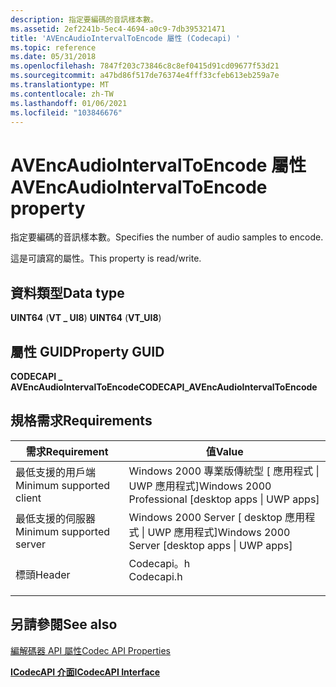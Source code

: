```yaml
---
description: 指定要編碼的音訊樣本數。
ms.assetid: 2ef2241b-5ec4-4694-a0c9-7db395321471
title: 'AVEncAudioIntervalToEncode 屬性 (Codecapi) '
ms.topic: reference
ms.date: 05/31/2018
ms.openlocfilehash: 7847f203c73846c8c8ef0415d91cd09677f53d21
ms.sourcegitcommit: a47bd86f517de76374e4fff33cfeb613eb259a7e
ms.translationtype: MT
ms.contentlocale: zh-TW
ms.lasthandoff: 01/06/2021
ms.locfileid: "103846676"
---
```

# <a name="avencaudiointervaltoencode-property"></a><span data-ttu-id="0214d-103">AVEncAudioIntervalToEncode 屬性</span><span class="sxs-lookup"><span data-stu-id="0214d-103">AVEncAudioIntervalToEncode property</span></span>

<span data-ttu-id="0214d-104">指定要編碼的音訊樣本數。</span><span class="sxs-lookup"><span data-stu-id="0214d-104">Specifies the number of audio samples to encode.</span></span>

<span data-ttu-id="0214d-105">這是可讀寫的屬性。</span><span class="sxs-lookup"><span data-stu-id="0214d-105">This property is read/write.</span></span>

## <a name="data-type"></a><span data-ttu-id="0214d-106">資料類型</span><span class="sxs-lookup"><span data-stu-id="0214d-106">Data type</span></span>

<span data-ttu-id="0214d-107">**UINT64** (**VT \_ UI8**) </span><span class="sxs-lookup"><span data-stu-id="0214d-107">**UINT64** (**VT\_UI8**)</span></span>

## <a name="property-guid"></a><span data-ttu-id="0214d-108">屬性 GUID</span><span class="sxs-lookup"><span data-stu-id="0214d-108">Property GUID</span></span>

<span data-ttu-id="0214d-109">**CODECAPI \_ AVEncAudioIntervalToEncode**</span><span class="sxs-lookup"><span data-stu-id="0214d-109">**CODECAPI\_AVEncAudioIntervalToEncode**</span></span>

## <a name="requirements"></a><span data-ttu-id="0214d-110">規格需求</span><span class="sxs-lookup"><span data-stu-id="0214d-110">Requirements</span></span>



| <span data-ttu-id="0214d-111">需求</span><span class="sxs-lookup"><span data-stu-id="0214d-111">Requirement</span></span> | <span data-ttu-id="0214d-112">值</span><span class="sxs-lookup"><span data-stu-id="0214d-112">Value</span></span> |
|-------------------------------------|---------------------------------------------------------------------------------------|
| <span data-ttu-id="0214d-113">最低支援的用戶端</span><span class="sxs-lookup"><span data-stu-id="0214d-113">Minimum supported client</span></span><br/> | <span data-ttu-id="0214d-114">Windows 2000 專業版傳統型 \[ 應用程式 \| UWP 應用程式\]</span><span class="sxs-lookup"><span data-stu-id="0214d-114">Windows 2000 Professional \[desktop apps \| UWP apps\]</span></span><br/>                     |
| <span data-ttu-id="0214d-115">最低支援的伺服器</span><span class="sxs-lookup"><span data-stu-id="0214d-115">Minimum supported server</span></span><br/> | <span data-ttu-id="0214d-116">Windows 2000 Server \[ desktop 應用程式 \| UWP 應用程式\]</span><span class="sxs-lookup"><span data-stu-id="0214d-116">Windows 2000 Server \[desktop apps \| UWP apps\]</span></span><br/>                           |
| <span data-ttu-id="0214d-117">標頭</span><span class="sxs-lookup"><span data-stu-id="0214d-117">Header</span></span><br/>                   | <dl> <span data-ttu-id="0214d-118"><dt>Codecapi。h</dt></span><span class="sxs-lookup"><span data-stu-id="0214d-118"><dt>Codecapi.h</dt></span></span> </dl> |



## <a name="see-also"></a><span data-ttu-id="0214d-119">另請參閱</span><span class="sxs-lookup"><span data-stu-id="0214d-119">See also</span></span>

<dl> <dt>

[<span data-ttu-id="0214d-120">編解碼器 API 屬性</span><span class="sxs-lookup"><span data-stu-id="0214d-120">Codec API Properties</span></span>](codec-api-properties.md)
</dt> <dt>

[<span data-ttu-id="0214d-121">**ICodecAPI 介面**</span><span class="sxs-lookup"><span data-stu-id="0214d-121">**ICodecAPI Interface**</span></span>](/windows/desktop/api/Strmif/nn-strmif-icodecapi)
</dt> </dl>

 

 




